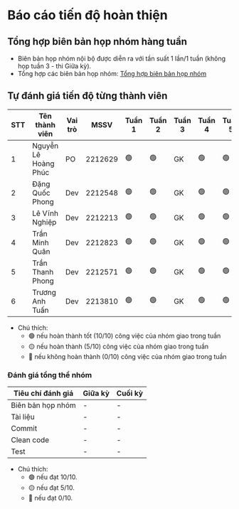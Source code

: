 # Báo cáo tiến độ hoàn thiện

## Tổng hợp biên bản họp nhóm hàng tuần
- Biên bản họp nhóm nội bộ được diễn ra với tần suất 1 lần/1 tuần (không họp tuần 3 - thi Giữa kỳ).
- Tổng hợp các biên bản họp nhóm: [Tổng hợp biên bản họp nhóm](https://www.canva.com/design/DAGS_GR8W7c/3DhbcAFdo0-Ls1OseWj3og/view?utm_content=DAGS_GR8W7c&utm_campaign=designshare&utm_medium=link&utm_source=editor)

## Tự đánh giá tiến độ từng thành viên
| STT | Tên thành viên               | Vai trò | MSSV     | Tuần 1 | Tuần 2 | Tuần 3 | Tuần 4 | Tuần 5 | Tuần 6 | Tuần 7 | Tuần 8 | Tuần 9 | Tuần 10 |
|-----|------------------------------|---------|----------| ------ | ------ | ------ | ------ | ------ | ------ | ------ | ------ | ------ | ------- |
| 1   | Nguyễn Lê Hoàng Phúc         | PO      | 2212629  | 🟢     | 🟢    | GK     | 🟢     | 🟢    | 🟢     | 🟢    | 🟢    | 🟢     | 🟢    |
| 2   | Đặng Quốc Phong              | Dev     | 2212548  | 🟢     | 🟢    | GK     | 🟢     | 🟢    | 🟢     | 🟢    | 🟢    | 🟢     | 🟢    |
| 3   | Lê Vĩnh Nghiệp               | Dev     | 2212213  | 🟢     | 🟢    | GK     | 🟢     | 🟢    | 🟢     | 🟢    | 🟢    | 🟢     | 🟢    |
| 4   | Trần Minh Quân               | Dev     | 2212823  | 🟢     | 🟢    | GK     | 🟢     | 🟢    | 🟢     | 🟢    | 🟢    | 🟢     | 🟢    |
| 5   | Trần Thanh Phong             | Dev     | 2212571  | 🟢     | 🟢    | GK     | 🟢     | 🟢    | 🟢     | 🟢    | 🟢    | 🟢     | 🟢    |
| 6   |	Trương Anh Tuấn              | Dev     | 2213810  | 🟢     | 🟢    | GK     | 🟢     | 🟢    | 🟢     | 🟢    | 🟢    | 🟢     | 🟢    |

- Chú thích:
    - 🟢 nếu hoàn thành tốt (10/10) công việc của nhóm giao trong tuần
    - 🟡 nếu hoàn thành (5/10) công việc của nhóm giao trong tuần
    - 🔴 nếu không hoàn thành (0/10) công việc của nhóm giao trong tuần

### Đánh giá tổng thể nhóm
| Tiêu chí đánh giá | Giữa kỳ | Cuối kỳ |
| ----------------- | ------- | ------- |
| Biên bản họp nhóm | -       | -       |
| Tài liệu          | -       | -       |
| Commit            | -       | -       |
| Clean code        | -       | -       |
| Test              | -       | -       |

- Chú thích:
  - 🟢 nếu đạt 10/10.
  - 🟡 nếu đạt 5/10.
  - 🔴 nếu đạt 0/10.
